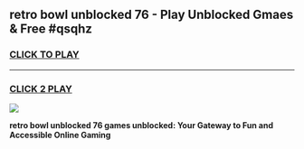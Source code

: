 
## retro bowl unblocked 76 - Play Unblocked Gmaes & Free #qsqhz
<h3>
<a href="https://news.freeplayer.one?title=retro_bowl_unblocked_76&ref=24F">CLICK TO PLAY</a></h3>
<hr>

<h3>
<a href="https://news.freeplayer.one?title=retro_bowl_unblocked_76&ref=24F">CLICK 2 PLAY</a>
  
</h3>

<a href="https://news.freeplayer.one?title=retro_bowl_unblocked_76&ref=24F/"><img src="https://clearcache.store/games.png"></a>


**retro bowl unblocked 76 games unblocked: Your Gateway to Fun and Accessible Online Gaming**
